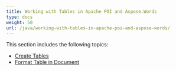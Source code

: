 ```yaml
---
title: Working with Tables in Apache POI and Aspose.Words
type: docs
weight: 50
url: /java/working-with-tables-in-apache-poi-and-aspose-words/
---
```


This section includes the following topics:

- [Create Tables](https://docs.aspose.com/words/java/create-tables/)
- [Format Table in Document](https://docs.aspose.com/words/java/format-table-in-document/)
